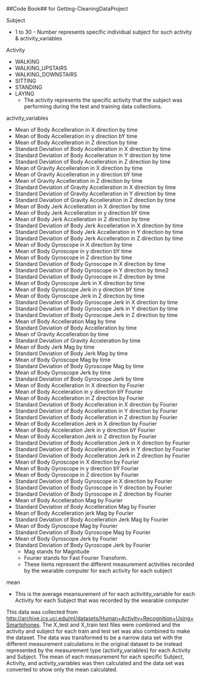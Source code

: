 ##Code Book##
for Getting-CleaningDataProject

Subject
  * 1 to 30  -  Number represents specific individual subject for such activity & activity_variables
  
Activity
   * WALKING
   * WALKING_UPSTAIRS
   * WALKING_DOWNSTAIRS
   * SITTING
   * STANDING
   * LAYING
     *  The activity represents the specific activity that the subject was performing during the test and training data collections.

activity_variables
  * Mean of Body Accelleration in X direction by time
  * Mean of Body Accelleration in y direction bY time
  * Mean of Body Accelleration in Z direction by time
  * Standard Deviation of Body Accelleration in X direction by time
  * Standard Deviation of Body Accelleration in Y direction by time
  * Standard Deviation of Body Accelleration in Z direction by time
  * Mean of Gravity Accelleration in X direction by time
  * Mean of Gravity Accelleration in y direction bY time
  * Mean of Gravity Accelleration in Z direction by time
  * Standard Deviation of Gravity Accelleration in X direction by time
  * Standard Deviation of Gravity Accelleration in Y direction by time
  * Standard Deviation of Gravity Accelleration in Z direction by time
  * Mean of Body Jerk Accelleration in X direction by time
  * Mean of Body Jerk Accelleration in y direction bY time
  * Mean of Body Jerk Accelleration in Z direction by time
  * Standard Deviation of Body Jerk Accelleration in X direction by time
  * Standard Deviation of Body Jerk Accelleration in Y direction by time
  * Standard Deviation of Body Jerk Accelleration in Z direction by time
  * Mean of Body Gyroscope in X direction by time
  * Mean of Body Gyroscope in y direction bY time
  * Mean of Body Gyroscope in Z direction by time
  * Standard Deviation of Body Gyroscope in X direction by time
  * Standard Deviation of Body Gyroscope in Y direction by time2
  * Standard Deviation of Body Gyroscope in Z direction by time
  * Mean of Body Gyroscope Jerk in X direction by time
  * Mean of Body Gyroscope Jerk in y direction bY time
  * Mean of Body Gyroscope Jerk in Z direction by time
  * Standard Deviation of Body Gyroscope Jerk in X direction by time
  * Standard Deviation of Body Gyroscope Jerk in Y direction by time
  * Standard Deviation of Body Gyroscope Jerk in Z direction by time
  * Mean of Body Accelleration Mag by time
  * Standard Deviation of Body Accelleration by time
  * Mean of Gravity Accelleration by time
  * Standard Deviation of Gravity Acceleration by time
  * Mean of Body Jerk Mag by time
  * Standard Deviation of Body Jerk Mag by time
  * Mean of Body Gyroscope Mag by time
  * Standard Deviation of Body Gyroscope Mag by time
  * Mean of Body Gyroscope Jerk by time
  * Standard Deviation of Body Gyroscope Jerk by time
  * Mean of Body Accelleration in X direction by Fourier
  * Mean of Body Acceleration in y direction bY Fourier
  * Mean of Body Accelleration in Z direction by Fourier
  * Standard Deviation of Body Accelleration in X direction by Fourier
  * Standard Deviation of Body Accelleration in Y direction by Fourier
  * Standard Deviation of Body Accelleration in Z direction by Fourier
  * Mean of Body Accelleration Jerk in X direction by Fourier
  * Mean of Body Acceleration Jerk in y direction bY Fourier
  * Mean of Body Accelleration Jerk in Z direction by Fourier
  * Standard Deviation of Body Accelleration Jerk in X direction by Fourier
  * Standard Deviation of Body Accelleration Jerk in Y direction by Fourier
  * Standard Deviation of Body Accelleration Jerk in Z direction by Fourier
  * Mean of Body Gyroscope in X direction by Fourier
  * Mean of Body Gyroscope in y direction bY Fourier
  * Mean of Body Gyroscope in Z direction by Fourier
  * Standard Deviation of Body Gyroscope in X direction by Fourier
  * Standard Deviation of Body Gyroscope in Y direction by Fourier
  * Standard Deviation of Body Gyroscope in Z direction by Fourier
  * Mean of Body Accelleration Mag by Fourier
  * Standard Deviation of Body Accelleration Mag by Fourier
  * Mean of Body Accelleration jerk Mag by Fourier
  * Standard Deviation of Body Accelleration Jerk Mag by Fourier
  * Mean of Body Gyroscope Mag by Fourier
  * Standard Deviation of Body Gyroscope Mag by Fourier
  * Mean of Body Gyroscope Jerk by Fourier
  * Standard Deviation of Body Gyroscope Jerk by Fourier
    * Mag stands for Magnitude
    * Fourier stands for Fast Fourier Transform.
    * These items represent the different measurement activities recorded by the wearable computer for each activity for each subject

mean
  * This is the average meansurement of for each activitity_variable for each Activity for each Subject that was recorded by the wearable computer

This data was collected from http://archive.ics.uci.edu/ml/datasets/Human+Activity+Recognition+Using+Smartphones. The X_test and X_train text files were combined and the activity and subject for each train and test set was
also combined to make the dataset. The data was transformed to be a narrow data set with the different measurement calculations in the original dataset
to be instead represented by the measurement type (activity_variables) for each Activity and Subject. The mean of each measurement for each specific
Subject, Activity, and activity_variables was then calculated and the data set was converted to show only the mean calculated.
